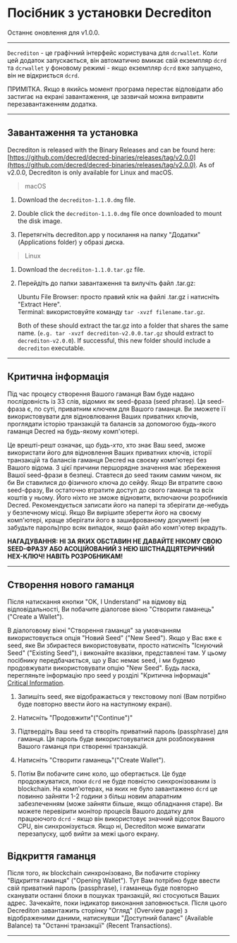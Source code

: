 # Посібник з установки Decrediton 

Останнє оновлення для v1.0.0.

---

`Decrediton` - це графічний інтерфейс користувача для `dcrwallet`. Коли цей додаток запускається, він автоматично вмикає свій екземпляр `dcrd` та `dcrwallet` у фоновому режимі - якщо екземпляр `dcrd` вже запущено, він не відкриється `dcrd`.

ПРИМІТКА. Якщо в якийсь момент програма перестає відповідати або застигає на екрані завантаження, це зазвичай можна виправити перезавантаженням додатка.

---

## Завантаження та установка 

Decrediton is released with the Binary Releases and can be found here: [https://github.com/decred/decred-binaries/releases/tag/v2.0.0](https://github.com/decred/decred-binaries/releases/tag/v2.0.0). As of v2.0.0, Decrediton is only available for Linux and macOS.

> macOS

1. Download the `decrediton-1.1.0.dmg` file.

2. Double click the `decrediton-1.1.0.dmg` file once downloaded to mount the disk image.

3. Перетягніть decrediton.app у посилання на папку "Додатки" (Applications folder) у образі диска.

> Linux

1. Download the `decrediton-1.1.0.tar.gz` file.

2. Перейдіть до папки завантаження та вилучіть файл .tar.gz:

    Ubuntu File Browser: просто правий клік на файлі .tar.gz і натисніть "Extract Here". <br />
    Terminal: використовуйте команду `tar -xvzf filename.tar.gz`.

    Both of these should extract the tar.gz into a folder that shares the same name. (`e.g. tar -xvzf decrediton-v2.0.0.tar.gz` should extract to `decrediton-v2.0.0`). If successful, this new folder should include a `decrediton` executable.

---

## Критична інформація 

Під час процесу створення Вашого гаманця Вам буде надано послідовність із 33 слів, відомих як seed-фраза (seed phrase). Ця seed-фраза є, по суті, приватним ключем для Вашого гаманця. Ви зможете її використовувати для відновлювання Ваших приватних ключів, проглядати історію транзакцій та балансів за допомогою будь-якого гаманця Decred на будь-якому комп'ютері. 

Це врешті-решт означає, що *будь-хто*, хто знає Ваш seed, зможе використати його для відновлення Ваших приватних ключів, історії транзакцій та балансів гаманця Decred на своєму комп'ютері без Вашого відома. З цієї причини першорядне значення має збереження Вашої seed-фрази в безпеці. Ставтеся до seed таким самим чином, як би Ви ставилися до фізичного ключа до сейфу. Якщо Ви втратите свою seed-фразу, Ви остаточно втратите доступ до свого гаманця та всіх коштів у ньому. Його ніхто не зможе відновити, включаючи розробників Decred. Рекомендується записати його на папері та зберігати де-небудь у безпечному місці. Якщо Ви вирішите зберегти його на своєму комп'ютері, краще зберігати його в зашифрованому документі (не забудьте пароль)про всяк випадок, якщо файл або комп'ютер вкрадуть.

**НАГАДУВАННЯ: НІ ЗА ЯКИХ ОБСТАВИН НЕ ДАВАЙТЕ НІКОМУ СВОЮ SEED-ФРАЗУ АБО АСОЦІЙОВАНИЙ З НЕЮ ШІСТНАДЦЯТЕРИЧНИЙ HEX-КЛЮЧ! НАВІТЬ РОЗРОБНИКАМ!**

---

## Створення нового гаманця 

Після натискання кнопки "OK, I Understand" на відмову від відповідальності, Ви побачите діалогове вікно "Створити гаманець" ("Create a Wallet").

В діалоговому вікні "Створення гаманця" за умовчанням використовується опція "Новий Seed" ("New Seed"). Якщо у Вас вже є seed, яке Ви збираєтеся використовувати, просто натисніть "Існуючий Seed" ("Existing Seed"), і виконайте вказівки, представлені там. У цьому посібнику передбачається, що у Вас немає seed, і ми будемо продовжувати використовувати опцію "New Seed". Будь ласка, перегляньте інформацію про seed у розділі "Критична інформація" [Critical Information](#critical-information).

1. Запишіть seed, яке відображається у текстовому полі (Вам потрібно буде повторно ввести його на наступному екрані).

2. Натисніть "Продовжити"("Continue")"

3. Підтвердіть Ваш seed та створіть приватний пароль (passphrase) для гаманця. Ця пароль буде використовуватися для розблокування Вашого гаманця при створенні транзакцій.

4. Натисніть "Створити гаманець"("Create Wallet").

5. Потім Ви побачите синє коло, що обертається. Це буде продовжуватися, поки `dcrd` не буде повністю синхронізованим із blockchain. На комп'ютерах, на яких не було завантажено `dcrd` це повинно зайняти 1-2 години з більш новим апаратним забезпеченням (може зайняти більше, якщо обладнання старе). Ви можете перевірити монітор процесів Вашого додатку для працюючого `dcrd` - якщо він використовує значний відсоток Вашого CPU, він синхронізується. Якщо ні, Decrediton може вимагати перезапуску, щоб вийти за межі цього екрану.

## Відкриття гаманця 

Після того, як blockchain синхронізовано, Ви побачите сторінку "Відкриття гаманця" ("Opening Wallet"). Тут Вам потрібно буде ввести свій приватний пароль (passphrase), і гаманець буде повторно сканувати останні блоки в пошуках транзакцій, які стосуються Ваших адрес. Зачекайте, поки індикатор виконання заповнюється. Після цього Decrediton завантажить сторінку "Огляд" (Overview page) з відображеними даними, натиснувши "Доступний баланс" (Available Balance) та "Останні транзакції" (Recent Transactions).

---
